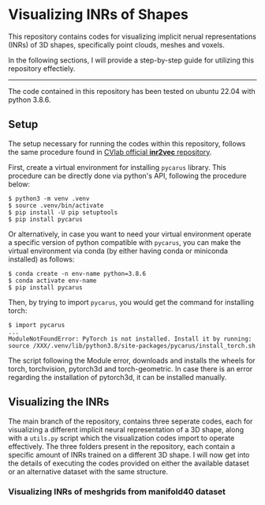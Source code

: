 # Visualizing INRs of Shapes

This repository contains codes for visualizing implicit nerual representations (INRs) of 3D shapes, specifically point clouds, meshes and voxels. 

In the following sections, I will provide a step-by-step guide for utilizing this repository effectiely. 

---

The code contained in this repository has been tested on ubuntu 22.04 with python 3.8.6.

## Setup

The setup necessary for running the codes within this repository, follows the same procedure found in [CVlab official **inr2vec** repository](https://github.com/CVLAB-Unibo/inr2vec).

First, create a virtual environment for installing `pycarus` library. This procedure can be directly done via python's API, following the procedure below:
```
$ python3 -m venv .venv
$ source .venv/bin/activate
$ pip install -U pip setuptools
$ pip install pycarus
```

Or alternatively, in case you want to need your virtual environment operate a specific version of python compatible with `pycarus`, you can make the virtual environment via conda (by either having conda or miniconda installed) as follows:
```
$ conda create -n env-name python=3.8.6
$ conda activate env-name
$ pip install pycarus
```
Then, by trying to import `pycarus`, you would get the command for installing torch:
```
$ import pycarus
...
ModuleNotFoundError: PyTorch is not installed. Install it by running: source /XXX/.venv/lib/python3.8/site-packages/pycarus/install_torch.sh
```
The script following the Module error, downloads and installs the wheels for torch, torchvision, pytorch3d and torch-geometric. In case there is an error regarding the installation of pytorch3d, it can be installed manually. 

## Visualizing the INRs
The main branch of the repository, contains three seperate codes, each for visualizing a different implicit neural representation of a 3D shape, along with a `utils.py`
script which the visualization codes import to operate effectively. 
The three folders present in the repository, each contain a specific amount of INRs trained on a different 3D shape. I will now get into the details of executing the codes provided on either the available dataset or an alternative dataset with the same structure. 

### Visualizing INRs of meshgrids from manifold40 dataset
